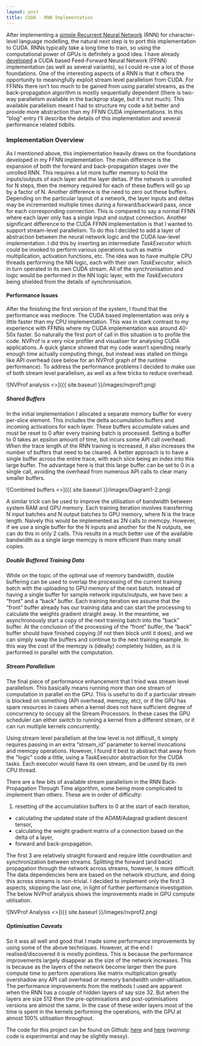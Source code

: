 ```yaml
---
layout: post
title: CUDA - RNN Implementation
---
```


After implementing a [simple Recurrent Neural Network](https://thevoid.ghost.io/recurrent-neural-networks/) (RNN) for character-level language modelling, the natural next step is to port this implementation to CUDA. RNNs typically take a long time to train, so using the computational power of GPUs is definitely a good idea. I have already [developed](https://thevoid.ghost.io/cuda-neural-network-implementation/) a CUDA based Feed-Forward Neural Network (FFNN) implementation (as well as several variants), so I could re-use a lot of those foundations. One of the interesting aspects of a RNN is that it offers the opportunity to meaningfully exploit stream level parallelism from CUDA. For FFNNs there isn’t too much to be gained from using parallel streams, as the back-propagation algorithm is mostly sequentially dependent (there is two-way parallelism available in the backprop stage, but it's not much). This available parallelism meant I had to structure my code a bit better and provide more abstraction than my FFNN CUDA implementations. In this “blog” entry I’ll describe the details of this implementation and several performance related tidbits.

### Implementation Overview
As I mentioned above, this implementation heavily draws on the foundations developed in my FFNN implementation. The main difference is the expansion of both the forward and back-propagation stages over the unrolled RNN. This requires a lot more buffer memory to hold the inputs/outputs of each layer and the layer deltas. If the network is unrolled for N steps, then the memory required for each of these buffers will go up by a factor of N. Another difference is the need to zero out these buffers. Depending on the particular layout of a network, the layer inputs and deltas may be incremented multiple times during a forward/backward pass, once for each corresponding connection. This is compared to say a normal FFNN where each layer only has a single input and output connection.
Another significant difference to the CUDA FFNN implementation is that I wanted to support stream-level parallelism. To do this I decided to add a layer of abstraction between the neural network logic and the CUDA low-level implementation. I did this by inserting an intermediate *TaskExecutor* which could be invoked to perform various operations such as matrix multiplication, activation functions, etc. The idea was to have multiple CPU threads performing the NN logic, each with their own *TaskExecutor*, which in turn operated in its own CUDA stream. All of the synchronisation and logic would be performed in the NN logic layer, with the *TaskExecutors* being shielded from the details of synchronisation.


#### Performance Issues
After the finishing the first version of the system, I found that the performance was mediocre. The CUDA based implementation was only a little faster than my CPU implementation. This was in stark contrast to my experience with FFNNs where my CUDA implementation was around 40-50x faster. So naturally the first port of call in this situation is to profile the code. NVProf is a very nice profiler and visualiser for analysing CUDA applications. A quick glance showed that my code wasn’t spending nearly enough time actually computing things, but instead was stalled on things like API overhead (see below for an NVProf graph of the runtime performance). To address the performance problems I decided to make use of both stream level parallelism, as well as a few tricks to reduce overhead. 

![NVProf analysis <>]({{ site.baseurl }}/images/nvprof1.png)

##### Shared Buffers
In the initial implementation I allocated a separate memory buffer for every per-slice element. This includes the delta accumulation buffers and incoming activations for each layer. These buffers accumulate values and must be reset to 0 after every training batch is processed. Setting a buffer to 0 takes an epsilon amount of time, but incurs some API call overhead. When the trace length of the RNN training is increased, it also increases the number of buffers that need to be cleared. A better approach is to have a single buffer across the entire trace, with each slice being an index into this large buffer. The advantage here is that this large buffer can be set to 0 in a single call, avoiding the overhead from numerous API calls to clear many smaller buffers.

![Combined buffers <>]({{ site.baseurl }}/images/Diagram1-2.png)

A similar trick can be used to improve the utilisation of bandwidth between system RAM and GPU memory. Each training iteration involves transferring N input batches and N output batches to GPU memory, where N is the trace length. Naively this would be implemented as 2N calls to memcpy. However, if we use a single buffer for the N inputs and another for the N outputs, we can do this in only 2 calls. This results in a much better use of the available bandwidth as a single large memcpy is more efficient than many small copies.

##### Double Buffered Training Data
While on the topic of the optimal use of memory bandwidth, double buffering can be used to overlap the processing of the current training batch with the uploading to GPU memory of the next batch. Instead of having a single buffer for sample network inputs/outputs, we have two: a “front” and a “back” buffer. Each training iteration we assume that the “front” buffer already has our training data and can start the processing to calculate the weights gradient straight away. In the meantime, we asynchronously start a copy of the next training batch into the “back” buffer. At the conclusion of the processing of the “front” buffer, the “back” buffer should have finished copying (if not then block until it does), and we can simply swap the buffers and continue to the next training example. In this way the cost of the memcpy is (ideally) completely hidden, as it is performed in parallel with the computation. 

##### Stream Parallelism
The final piece of performance enhancement that I tried was stream level parallelism. This basically means running more than one stream of computation in parallel on the GPU. This is useful to do if a particular stream is blocked on something (API overhead, memcpy, etc), or if the GPU has spare resources in cases when a kernel does not have sufficient degree of concurrency to occupy all the Stream Processors. In these cases the GPU scheduler can either switch to running a kernel from a different stream, or it can run multiple kernels concurrently. 

Using stream level parallelism at the low level is not difficult, it simply requires passing in an extra “stream_id” parameter to kernel invocations and memcpy operations. However, I found it best to abstract that away from the "logic" code a little, using a TaskExecutor abstraction for the CUDA tasks. Each executor would have its own stream, and be used by its own CPU thread.

There are a few bits of available stream parallelism in the RNN Back-Propagation Through Time algorithm, some being more complicated to implement than others. These are in order of difficulty:

1. resetting of the accumulation buffers to 0 at the start of each iteration,
* calculating the updated state of the ADAM/Adagrad gradient descent tensor,
* calculating the weight gradient matrix of a connection based on the delta of a layer,
* forward and back-propagation.

The first 3 are relatively straight forward and require little coordination and synchronization between streams. Splitting the forward (and back) propagation through the network across streams, however, is more difficult. The data dependencies here are based on the network structure, and doing this across streams is non-trivial. I decided to implement only the first 3 aspects, skipping the last one, in light of further performance investigation. The below NVProf analysis shows the improvements made in GPU compute utilisation.

![NVProf Analysis <>]({{ site.baseurl }}/images/nvprof2.png)

##### Optimisation Caveats
So it was all well and good that I made some performance improvements by using some of the above techniques. However, at the end I realised/discovered it is mostly pointless. This is because the performance improvements largely disappear as the size of the network increases. This is because as the layers of the network become larger then the pure compute time to perform operations like matrix multiplication greatly overshadow any API call overhead or memory bandwidth under-utilisation. The performance improvements from the methods I used are apparent when the RNN has a couple of hidden layers of say size 32. But when the layers are size 512 then the pre-optimisations and post-optimisations versions are almost the same. In the case of these wider layers most of the time is spent in the kernels performing the operations, with the GPU at almost 100% utilisation throughout. 

The code for this project can be found on Github: [here](https://github.com/osushkov/cuda_rnn) and [here](https://github.com/osushkov/rnn_optimised) (*warning:* code is experimental and may be slightly messy).
